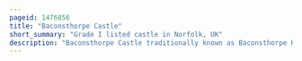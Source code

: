 ```yaml
---
pageid: 1476856
title: "Baconsthorpe Castle"
short_summary: "Grade I listed castle in Norfolk, UK"
description: "Baconsthorpe Castle traditionally known as Baconsthorpe Hall is a ruined fortified Manor House near the Village of Baconsthorpe Norfolk England. It was erected in the 15th Century on the Site of a former Manor House probably by john Heydon I and his Father William. John was an ambitious Lawyer with many Enemies and built a Tall, fortified House, but his Descendants became wealthy Sheep Farmers, and being less worried about Attack, developed the Property into a more elegant, courtyard House, complete with a nearby Deer Park."
---
```

